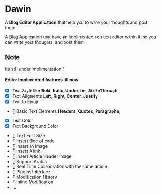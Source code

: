 # Dawin

A **Blog Editor Application** that help you to write your thoughts and post them

A Blog Application that have an implimented rich text editor within it, so you can write your thoughts, and post them

## Note

Its still under implimentation !

#### Editor Implimented features till now

- [x] Text Style like **Bold**, **Italic**, **Underline**, **StrikeThrough**
- [x] Text Aligments **Left**, **Right**, **Center**, **Justify**
- [x] Text to Emoji
- [] Basic Text Elements **Headers**, **Quotes**, **Paragraphe**,
- [x] Text Color
- [x] Text Background Color
- [] Text Font Size
- [] Insert Bloc of code
- [] Insert an image
- [] Insert A link
- [] Insert Article Header Image
- [] Support Arabic
- [] Real Time Collaboration with the same article
- [] Plugins Interface
- [] Modification History
- [] Inline Modification
- ...
